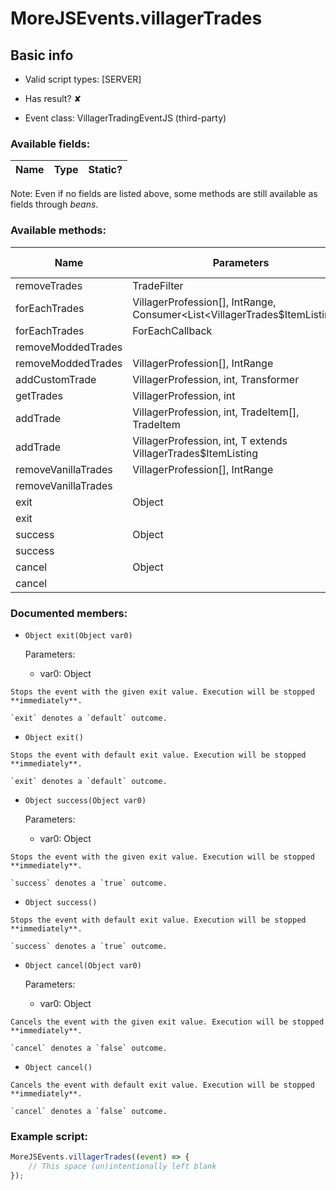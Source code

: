 # MoreJSEvents.villagerTrades

## Basic info

- Valid script types: [SERVER]

- Has result? ✘

- Event class: VillagerTradingEventJS (third-party)

### Available fields:

| Name | Type | Static? |
| ---- | ---- | ------- |

Note: Even if no fields are listed above, some methods are still available as fields through *beans*.

### Available methods:

| Name | Parameters | Return type | Static? |
| ---- | ---------- | ----------- | ------- |
| removeTrades | TradeFilter |  | void | ✘ |
| forEachTrades | VillagerProfession[], IntRange, Consumer<List<VillagerTrades$ItemListing>> |  | void | ✘ |
| forEachTrades | ForEachCallback |  | void | ✘ |
| removeModdedTrades |  |  | void | ✘ |
| removeModdedTrades | VillagerProfession[], IntRange |  | void | ✘ |
| addCustomTrade | VillagerProfession, int, Transformer |  | void | ✘ |
| getTrades | VillagerProfession, int |  | List<VillagerTrades$ItemListing> | ✘ |
| addTrade | VillagerProfession, int, TradeItem[], TradeItem |  | SimpleTrade | ✘ |
| addTrade | VillagerProfession, int, T extends VillagerTrades$ItemListing |  | T extends VillagerTrades$ItemListing | ✘ |
| removeVanillaTrades | VillagerProfession[], IntRange |  | void | ✘ |
| removeVanillaTrades |  |  | void | ✘ |
| exit | Object |  | Object | ✘ |
| exit |  |  | Object | ✘ |
| success | Object |  | Object | ✘ |
| success |  |  | Object | ✘ |
| cancel | Object |  | Object | ✘ |
| cancel |  |  | Object | ✘ |


### Documented members:

- `Object exit(Object var0)`

  Parameters:
  - var0: Object

```
Stops the event with the given exit value. Execution will be stopped **immediately**.

`exit` denotes a `default` outcome.
```

- `Object exit()`
```
Stops the event with default exit value. Execution will be stopped **immediately**.

`exit` denotes a `default` outcome.
```

- `Object success(Object var0)`

  Parameters:
  - var0: Object

```
Stops the event with the given exit value. Execution will be stopped **immediately**.

`success` denotes a `true` outcome.
```

- `Object success()`
```
Stops the event with default exit value. Execution will be stopped **immediately**.

`success` denotes a `true` outcome.
```

- `Object cancel(Object var0)`

  Parameters:
  - var0: Object

```
Cancels the event with the given exit value. Execution will be stopped **immediately**.

`cancel` denotes a `false` outcome.
```

- `Object cancel()`
```
Cancels the event with default exit value. Execution will be stopped **immediately**.

`cancel` denotes a `false` outcome.
```



### Example script:

```js
MoreJSEvents.villagerTrades((event) => {
	// This space (un)intentionally left blank
});
```

